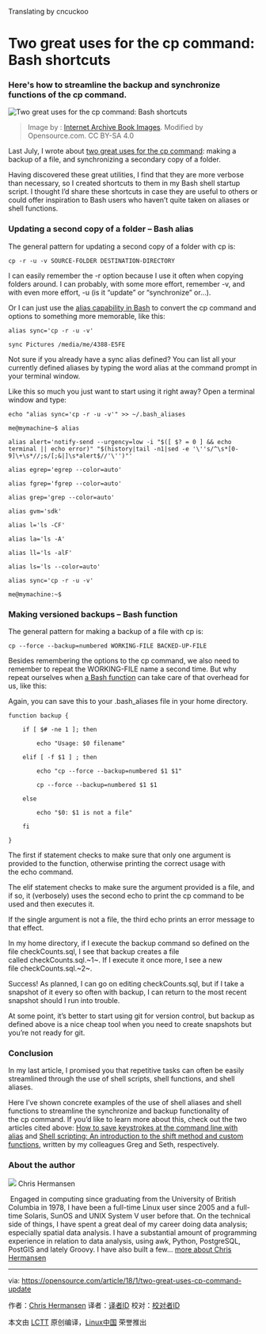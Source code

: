 Translating by cncuckoo

Two great uses for the cp command: Bash shortcuts
============================================================

### Here's how to streamline the backup and synchronize functions of the cp command.

![Two great uses for the cp command: Bash shortcuts ](https://opensource.com/sites/default/files/styles/image-full-size/public/lead-images/yearbook-haff-rx-linux-file-lead_0.png?itok=-i0NNfDC)

>Image by : [Internet Archive Book Images][6]. Modified by Opensource.com. CC BY-SA 4.0

Last July, I wrote about [two great uses for the cp command][7]: making a backup of a file, and synchronizing a secondary copy of a folder.

Having discovered these great utilities, I find that they are more verbose than necessary, so I created shortcuts to them in my Bash shell startup script. I thought I’d share these shortcuts in case they are useful to others or could offer inspiration to Bash users who haven’t quite taken on aliases or shell functions.

### Updating a second copy of a folder – Bash alias

The general pattern for updating a second copy of a folder with cp is:

```
cp -r -u -v SOURCE-FOLDER DESTINATION-DIRECTORY
```

I can easily remember the -r option because I use it often when copying folders around. I can probably, with some more effort, remember -v, and with even more effort, -u (is it “update” or “synchronize” or…).

Or I can just use the [alias capability in Bash][8] to convert the cp command and options to something more memorable, like this:

```
alias sync='cp -r -u -v'
```

```
sync Pictures /media/me/4388-E5FE
```

Not sure if you already have a sync alias defined? You can list all your currently defined aliases by typing the word alias at the command prompt in your terminal window.

Like this so much you just want to start using it right away? Open a terminal window and type:

```
echo "alias sync='cp -r -u -v'" >> ~/.bash_aliases
```

```
me@mymachine~$ alias

alias alert='notify-send --urgency=low -i "$([ $? = 0 ] && echo terminal || echo error)" "$(history|tail -n1|sed -e '\''s/^\s*[0-9]\+\s*//;s/[;&|]\s*alert$//'\'')"'

alias egrep='egrep --color=auto'

alias fgrep='fgrep --color=auto'

alias grep='grep --color=auto'

alias gvm='sdk'

alias l='ls -CF'

alias la='ls -A'

alias ll='ls -alF'

alias ls='ls --color=auto'

alias sync='cp -r -u -v'

me@mymachine:~$
```

### Making versioned backups – Bash function

The general pattern for making a backup of a file with cp is:

```
cp --force --backup=numbered WORKING-FILE BACKED-UP-FILE
```

Besides remembering the options to the cp command, we also need to remember to repeat the WORKING-FILE name a second time. But why repeat ourselves when [a Bash function][9] can take care of that overhead for us, like this:

Again, you can save this to your .bash_aliases file in your home directory.

```
function backup {

    if [ $# -ne 1 ]; then

        echo "Usage: $0 filename"

    elif [ -f $1 ] ; then

        echo "cp --force --backup=numbered $1 $1"

        cp --force --backup=numbered $1 $1

    else

        echo "$0: $1 is not a file"

    fi

}
```

The first if statement checks to make sure that only one argument is provided to the function, otherwise printing the correct usage with the echo command.

The elif statement checks to make sure the argument provided is a file, and if so, it (verbosely) uses the second echo to print the cp command to be used and then executes it.

If the single argument is not a file, the third echo prints an error message to that effect.

In my home directory, if I execute the backup command so defined on the file checkCounts.sql, I see that backup creates a file called checkCounts.sql.~1~. If I execute it once more, I see a new file checkCounts.sql.~2~.

Success! As planned, I can go on editing checkCounts.sql, but if I take a snapshot of it every so often with backup, I can return to the most recent snapshot should I run into trouble.

At some point, it’s better to start using git for version control, but backup as defined above is a nice cheap tool when you need to create snapshots but you’re not ready for git.

### Conclusion

In my last article, I promised you that repetitive tasks can often be easily streamlined through the use of shell scripts, shell functions, and shell aliases.

Here I’ve shown concrete examples of the use of shell aliases and shell functions to streamline the synchronize and backup functionality of the cp command. If you’d like to learn more about this, check out the two articles cited above: [How to save keystrokes at the command line with alias][10] and [Shell scripting: An introduction to the shift method and custom functions][11], written by my colleagues Greg and Seth, respectively.


### About the author

 [![](https://opensource.com/sites/default/files/styles/profile_pictures/public/clh_portrait2.jpg?itok=V1V-YAtY)][13] Chris Hermansen 


 Engaged in computing since graduating from the University of British Columbia in 1978, I have been a full-time Linux user since 2005 and a full-time Solaris, SunOS and UNIX System V user before that. On the technical side of things, I have spent a great deal of my career doing data analysis; especially spatial data analysis. I have a substantial amount of programming experience in relation to data analysis, using awk, Python, PostgreSQL, PostGIS and lately Groovy. I have also built a few... [more about Chris Hermansen][14]

--------------------------------------------------------------------------------

via: https://opensource.com/article/18/1/two-great-uses-cp-command-update

作者：[Chris Hermansen][a]
译者：[译者ID](https://github.com/译者ID)
校对：[校对者ID](https://github.com/校对者ID)

本文由 [LCTT](https://github.com/LCTT/TranslateProject) 原创编译，[Linux中国](https://linux.cn/) 荣誉推出

[a]:https://opensource.com/users/clhermansen
[1]:https://opensource.com/users/clhermansen
[2]:https://opensource.com/users/clhermansen
[3]:https://opensource.com/user/37806/feed
[4]:https://opensource.com/article/18/1/two-great-uses-cp-command-update?rate=J_7R7wSPbukG9y8jrqZt3EqANfYtVAwZzzpopYiH3C8
[5]:https://opensource.com/article/18/1/two-great-uses-cp-command-update#comments
[6]:https://www.flickr.com/photos/internetarchivebookimages/14803082483/in/photolist-oy6EG4-pZR3NZ-i6r3NW-e1tJSX-boBtf7-oeYc7U-o6jFKK-9jNtc3-idt2G9-i7NG1m-ouKjXe-owqviF-92xFBg-ow9e4s-gVVXJN-i1K8Pw-4jybMo-i1rsBr-ouo58Y-ouPRzz-8cGJHK-85Evdk-cru4Ly-rcDWiP-gnaC5B-pAFsuf-hRFPcZ-odvBMz-hRCE7b-mZN3Kt-odHU5a-73dpPp-hUaaAi-owvUMK-otbp7Q-ouySkB-hYAgmJ-owo4UZ-giHgqu-giHpNc-idd9uQ-osAhcf-7vxk63-7vwN65-fQejmk-pTcLgA-otZcmj-fj1aSX-hRzHQk-oyeZfR
[7]:https://opensource.com/article/17/7/two-great-uses-cp-command
[8]:https://opensource.com/article/17/5/introduction-alias-command-line-tool
[9]:https://opensource.com/article/17/1/shell-scripting-shift-method-custom-functions
[10]:https://opensource.com/article/17/5/introduction-alias-command-line-tool
[11]:https://opensource.com/article/17/1/shell-scripting-shift-method-custom-functions
[12]:https://opensource.com/tags/linux
[13]:https://opensource.com/users/clhermansen
[14]:https://opensource.com/users/clhermansen
